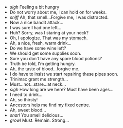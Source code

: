 - *sigh* Feeling a bit hungry
- Do not worry about me, I can hold on for weeks.
- *sniff* Ah, that smell...Forgive me, I was distracted.
- Now a nice bandit attack...
- I was sure I had one left...
- Huh? Sorry, was I staring at your neck?
- Oh, I apologize. That was my stomach.
- Ah, a nice, fresh, warm drink...
- Do we have some wine left?
- We should get some supplies soon.
- Sure you don't have any spare blood potions?
- Truth be told, I'm getting hungry.
- Ah, the taste of blood...forgive me.
- I do have to insist we start repairing these pipes soon.
- Trinimac grant me strength...
- Must...not...stare...at neck...
- *sigh* How long are we here? Must have been ages...
- I need to drink...
- Ah, so thirsty!
- Ancestors help me find my fixed centre.
- Ah, sweet blood...
- *snarl* You smell delicious...
- *growl* Must. Remain. Strong...
